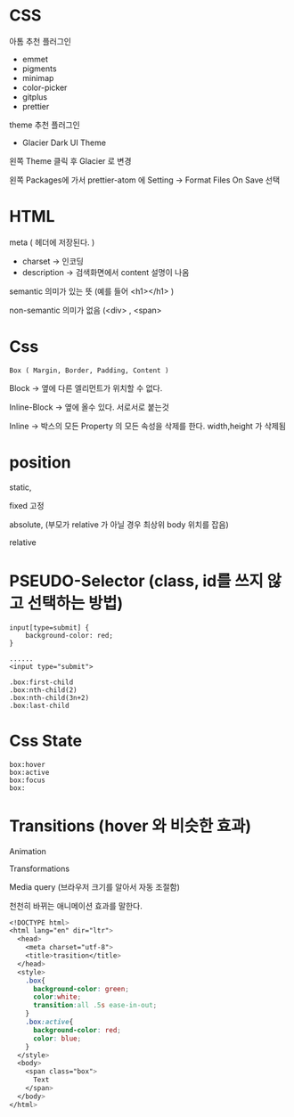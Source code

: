 # CSS

아톰 추천 플러그인

* emmet
* pigments
* minimap
* color-picker
* gitplus
* prettier

theme 추천 플러그인

* Glacier Dark UI Theme

왼쪽 Theme 클릭 후 Glacier 로 변경

왼쪽 Packages에 가서 prettier-atom 에 Setting -&gt; Format Files On Save 선택

# HTML

meta \( 헤더에 저장된다. \)

* charset -&gt; 인코딩
* description -&gt; 검색화면에서 content 설명이 나옴

semantic 의미가 있는 뜻 \(예를 들어 &lt;h1&gt;&lt;/h1&gt; \)

non-semantic 의미가 없음 \(&lt;div&gt; , &lt;span&gt;

# Css

`Box ( Margin, Border, Padding, Content )`

Block -&gt; 옆에 다른 엘리먼트가 위치할 수 없다.

Inline-Block -&gt; 옆에 올수 있다. 서로서로 붙는것

Inline -&gt; 박스의 모든 Property 의 모든 속성을 삭제를 한다. width,height 가 삭제됨

# position

static,

fixed 고정

absolute, \(부모가 relative 가 아닐 경우 최상위 body 위치를 잡음\)

relative

# PSEUDO-Selector \(class, id를 쓰지 않고 선택하는 방법\)

```
input[type=submit] {
    background-color: red;
}

......
<input type="submit">
```

```
.box:first-child 
.box:nth-child(2)
.box:nth-child(3n+2)
.box:last-child
```

# Css State

```
box:hover
box:active
box:focus
box:
```

# Transitions \(hover 와 비슷한 효과\)

Animation

Transformations

Media query \(브라우저 크기를 알아서 자동 조절함\)



천천히 바뀌는 애니메이션 효과를 말한다. 

```css
<!DOCTYPE html>
<html lang="en" dir="ltr">
  <head>
    <meta charset="utf-8">
    <title>trasition</title>
  </head>
  <style>
    .box{
      background-color: green;
      color:white;
      transition:all .5s ease-in-out;
    }
    .box:active{
      background-color: red;
      color: blue;
    }
  </style>
  <body>
    <span class="box">
      Text
    </span>
  </body>
</html>

```



